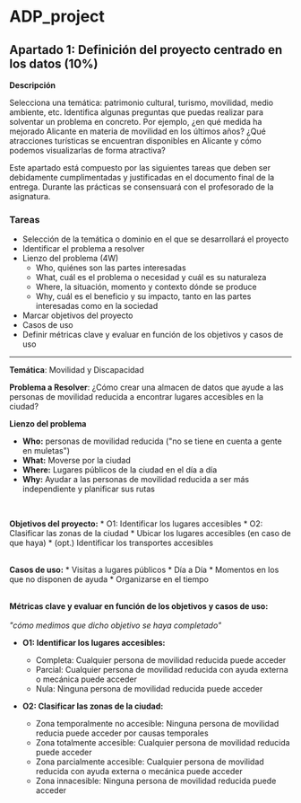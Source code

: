 # ADP_project

## Apartado 1: Definición del proyecto centrado en los datos (10%)

**Descripción**

Selecciona una temática: patrimonio cultural, turismo, movilidad, medio ambiente, etc. Identifica algunas preguntas que puedas realizar para solventar un problema en concreto. Por ejemplo, ¿en qué medida ha mejorado Alicante en materia de movilidad en los últimos años? ¿Qué atracciones turísticas se encuentran disponibles en Alicante y cómo podemos visualizarlas de forma atractiva? 

Este apartado está compuesto por las siguientes tareas que deben ser debidamente cumplimentadas y justificadas en el documento final de la entrega. Durante las prácticas se consensuará con el profesorado de la asignatura.

 

### Tareas

- Selección de la temática o dominio en el que se desarrollará el proyecto
- Identificar el problema a resolver 
- Lienzo del problema (4W)
    * Who, quiénes son las partes interesadas
    * What, cuál es el problema o necesidad y cuál es su naturaleza
    * Where, la situación, momento y contexto dónde se produce
    * Why, cuál es el beneficio y su impacto, tanto en las partes interesadas como en la sociedad
- Marcar objetivos del proyecto
- Casos de uso
- Definir métricas clave y evaluar en función de los objetivos y casos de uso

---

**Temática**: Movilidad y Discapacidad 

**Problema a Resolver**: ¿Cómo crear una almacen de datos que ayude a las personas de movilidad reducida a encontrar lugares accesibles en la ciudad? 

**Lienzo del problema**
* **Who:** personas de movilidad reducida ("no se tiene en cuenta a gente en muletas")
* **What:** Moverse por la ciudad
* **Where:** Lugares públicos de la ciudad en el día a día 
* **Why:** Ayudar a las personas de movilidad reducida a ser más independiente y planificar sus rutas 
<br>

**Objetivos del proyecto:**
    * O1: Identificar los lugares accesibles
    * O2: Clasificar las zonas de la ciudad 
    * Ubicar los lugares accesibles (en caso de que haya)
    * (opt.) Identificar los transportes accesibles <br><br>


**Casos de uso:**
    * Visitas a lugares públicos
    * Día a Día
    * Momentos en los que no disponen de ayuda
    * Organizarse en el tiempo <br><br>

**Métricas clave y evaluar en función de los objetivos y casos de uso:** <br><br>
    _"cómo medimos que dicho objetivo se haya completado"_ <br>

- **O1: Identificar los lugares accesibles:**
    * Completa: Cualquier persona de movilidad reducida puede acceder
    * Parcial: Cualquier persona de movilidad reducida con ayuda externa o mecánica puede acceder
    * Nula: Ninguna persona de movilidad reducida puede acceder 

- **O2: Clasificar las zonas de la ciudad:**
    * Zona temporalmente no accesible: Ninguna persona de movilidad reducia puede acceder por causas temporales
    * Zona totalmente accesible: Cualquier persona de movilidad reducida puede acceder
    * Zona parcialmente accesible: Cualquier persona de movilidad reducida con ayuda externa o mecánica puede acceder
    * Zona innacesible: Ninguna persona de movilidad reducida puede acceder 
